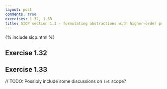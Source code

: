 ```yaml
---
layout: post
comments: true
exercises: 1.32, 1.33
title: SICP section 1.3 - formulating abstractions with higher-order procedures
---
```


{% include sicp.html %}

## Exercise 1.32

## Exercise 1.33

// TODO: Possibly include some discussions on `let` scope?
